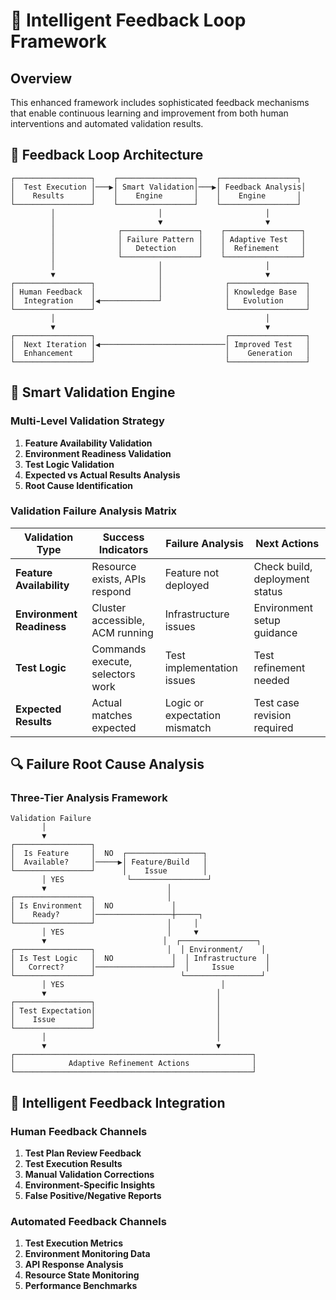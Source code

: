 # 🧠 Intelligent Feedback Loop Framework

## **Overview**

This enhanced framework includes sophisticated feedback mechanisms that enable continuous learning and improvement from both human interventions and automated validation results.

## **🔄 Feedback Loop Architecture**

```
┌─────────────────┐    ┌─────────────────┐    ┌─────────────────┐
│  Test Execution │───▶│ Smart Validation│───▶│ Feedback Analysis│
│    Results      │    │    Engine       │    │    Engine       │
└─────────────────┘    └─────────────────┘    └─────────────────┘
         │                       │                       │
         │                       ▼                       ▼
         │              ┌─────────────────┐    ┌─────────────────┐
         │              │ Failure Pattern │    │ Adaptive Test   │
         │              │   Detection     │    │  Refinement     │
         │              └─────────────────┘    └─────────────────┘
         │                       │                       │
         ▼                       │                       ▼
┌─────────────────┐              │              ┌─────────────────┐
│ Human Feedback  │              │              │ Knowledge Base  │
│  Integration    │◀─────────────┘              │   Evolution     │
└─────────────────┘                             └─────────────────┘
         │                                               │
         ▼                                               ▼
┌─────────────────┐                             ┌─────────────────┐
│  Next Iteration │◀────────────────────────────│ Improved Test   │
│  Enhancement    │                             │    Generation   │
└─────────────────┘                             └─────────────────┘
```

## **🧪 Smart Validation Engine**

### **Multi-Level Validation Strategy**

1. **Feature Availability Validation**
2. **Environment Readiness Validation** 
3. **Test Logic Validation**
4. **Expected vs Actual Results Analysis**
5. **Root Cause Identification**

### **Validation Failure Analysis Matrix**

| Validation Type | Success Indicators | Failure Analysis | Next Actions |
|----------------|-------------------|------------------|--------------|
| **Feature Availability** | Resource exists, APIs respond | Feature not deployed | Check build, deployment status |
| **Environment Readiness** | Cluster accessible, ACM running | Infrastructure issues | Environment setup guidance |
| **Test Logic** | Commands execute, selectors work | Test implementation issues | Test refinement needed |
| **Expected Results** | Actual matches expected | Logic or expectation mismatch | Test case revision required |

## **🔍 Failure Root Cause Analysis**

### **Three-Tier Analysis Framework**

```
Validation Failure
       │
       ▼
┌─────────────────┐
│  Is Feature     │  NO  ┌─────────────────┐
│  Available?     │─────▶│ Feature/Build   │
└─────────────────┘      │    Issue        │
       │ YES              └─────────────────┘
       ▼                           │
┌─────────────────┐                │
│ Is Environment  │  NO             │
│    Ready?       │─────────────────┼─────┐
└─────────────────┘                │     │
       │ YES                       │     ▼
       ▼                          │  ┌─────────────────┐
┌─────────────────┐                │  │ Environment/    │
│ Is Test Logic   │  NO             │  │ Infrastructure  │
│   Correct?      │─────────────────┘  │     Issue       │
└─────────────────┘                   └─────────────────┘
       │ YES                                   │
       ▼                                      │
┌─────────────────┐                           │
│ Test Expectation│                           │
│    Issue        │                           │
└─────────────────┘                           │
       │                                      │
       ▼                                      ▼
┌─────────────────────────────────────────────────────┐
│            Adaptive Refinement Actions              │
└─────────────────────────────────────────────────────┘
```

## **🎯 Intelligent Feedback Integration**

### **Human Feedback Channels**

1. **Test Plan Review Feedback**
2. **Test Execution Results**
3. **Manual Validation Corrections**
4. **Environment-Specific Insights**
5. **False Positive/Negative Reports**

### **Automated Feedback Channels**

1. **Test Execution Metrics**
2. **Environment Monitoring Data**
3. **API Response Analysis**
4. **Resource State Monitoring**
5. **Performance Benchmarks**
